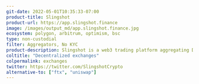```yaml
---
git-date: 2022-05-01T10:35:33-07:00
product-title: Slingshot
product-url: https://app.slingshot.finance
image: /images/output_md/app.slingshot.finance.jpg
ecosystem: polygon, arbitrum, optimism, bsc
type: non-custodial
filter: Aggregators, No KYC
product-description: Slingshot is a web3 trading platform aggregating DEX liquidity.
coltitle: "Decentralized exchanges"
colpermalink: exchanges
twitter: https://twitter.com/SlingshotCrypto
alternative-to: ["ftx", "uniswap"]
---
```

